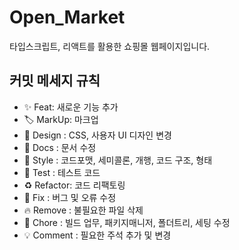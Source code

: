 # Open_Market
타입스크립트, 리액트를 활용한 쇼핑몰 웹페이지입니다.

## 커밋 메세지 규칙
- ✨ Feat: 새로운 기능 추가
- 🏷️ MarkUp: 마크업
- 💄 Design : CSS, 사용자 UI 디자인 변경
- 📝 Docs : 문서 수정
- 🎨 Style : 코드포맷, 세미콜론, 개행, 코드 구조, 형태
- 🤔 Test : 테스트 코드
- ♻️ Refactor: 코드 리팩토링
- 🐛 Fix : 버그 및 오류 수정
- 🔥 Remove : 불필요한 파일 삭제
- 🔨 Chore : 빌드 업무, 패키지매니저, 폴더트리, 세팅 수정
- 💡 Comment : 필요한 주석 추가 및 변경
